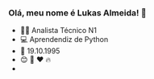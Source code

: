 ### Olá, meu nome é Lukas Almeida! 👋
- 👨‍💼 Analista Técnico N1 
- 💻 Aprendendiz de Python
- 🎂 19.10.1995
- 😊 🤘 ❤️ 🔥
- 
